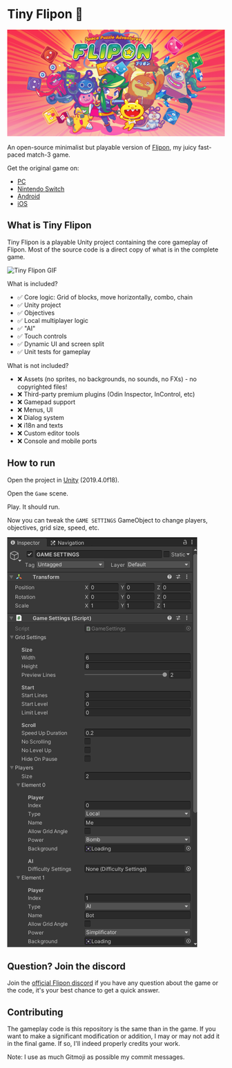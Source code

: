 # Tiny Flipon 🚀

![Banner](banner.png)

An open-source minimalist but playable version of [Flipon](https://www.flipon.net), my juicy fast-paced match-3 game.

Get the original game on:

- [PC](https://store.steampowered.com/app/1285020/Flipon/)
- [Nintendo Switch](https://www.nintendo.com/games/detail/flipon-switch/)
- [Android](https://play.google.com/store/apps/details?id=com.pid.flipon) 
- [iOS](https://apps.apple.com/us/app/flipon/id1535461342)

## What is Tiny Flipon

Tiny Flipon is a playable Unity project containing the core gameplay of Flipon. Most of the source code is a direct copy of what is in the complete game.

![Tiny Flipon GIF](tiny-flipon.gif)

What is included?

- ✅ Core logic: Grid of blocks, move horizontally, combo, chain
- ✅ Unity project
- ✅ Objectives 
- ✅ Local multiplayer logic
- ✅ "AI" 
- ✅ Touch controls
- ✅ Dynamic UI and screen split
- ✅ Unit tests for gameplay

What is not included?

- ❌ Assets (no sprites, no backgrounds, no sounds, no FXs) - no copyrighted files!
- ❌ Third-party premium plugins (Odin Inspector, InControl, etc)
- ❌ Gamepad support 
- ❌ Menus, UI
- ❌ Dialog system
- ❌ i18n and texts
- ❌ Custom editor tools
- ❌ Console and mobile ports

## How to run

Open the project in [Unity](unity3d.com/) (2019.4.0f18).

Open the `Game` scene.

Play. It should run.

Now you can tweak the `GAME SETTINGS` GameObject to change players, objectives, grid size, speed, etc.

![Game Settinngs GameObject](settings.png)

## Question? Join the discord

Join the [official Flipon discord](https://discord.gg/7jFZ2fC) if you have any question about the game or the code, it's your best chance to get a quick answer. 

## Contributing

The gameplay code is this repository is the same than in the game.
If you want to make a significant modification or addition, I may or may not add it in the final game. If so, I'll indeed properly credits your work.

Note: I use as much Gitmoji as possible my commit messages.


